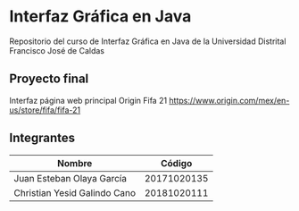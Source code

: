 # Interfaz Gráfica en Java
Repositorio del curso de Interfaz Gráfica en Java de la Universidad Distrital Francisco José de Caldas
## Proyecto final
Interfaz página web principal Origin Fifa 21
<https://www.origin.com/mex/en-us/store/fifa/fifa-21>
## Integrantes
|Nombre|Código|
|------|------|
|Juan Esteban Olaya García|20171020135|
|Christian Yesid Galindo Cano|20181020111|
